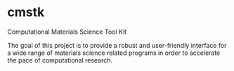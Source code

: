 # cmstk
Computational Materials Science Tool Kit

The goal of this project is to provide a robust and user-friendly interface for 
a wide range of materials science related programs in order to accelerate the 
pace of computational research.
